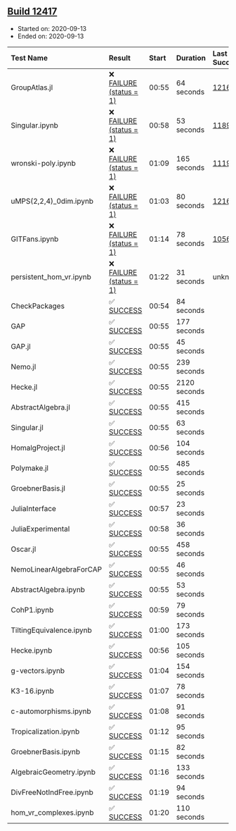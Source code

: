 ## [Build 12417](https://oscarci.mathematik.uni-kl.de/job/oscar/12417/)

* Started on: 2020-09-13
* Ended on: 2020-09-13

| Test Name    | Result | Start | Duration | Last Success | First Failure |
|:-------------|:-------|:------|:---------|:-------------|:--------------|
| GroupAtlas.jl | ❌ [FAILURE (status = 1)](https://oscarci.mathematik.uni-kl.de/job/oscar/12417/artifact/logs/build-12417/GroupAtlas.jl.log) | 00:55 | 64 seconds | [12167](https://oscarci.mathematik.uni-kl.de/job/oscar/12167/) | [12168](https://oscarci.mathematik.uni-kl.de/job/oscar/12168/) |
| Singular.ipynb | ❌ [FAILURE (status = 1)](https://oscarci.mathematik.uni-kl.de/job/oscar/12417/artifact/logs/build-12417/Singular.ipynb.log) | 00:58 | 53 seconds | [11893](https://oscarci.mathematik.uni-kl.de/job/oscar/11893/) | [11894](https://oscarci.mathematik.uni-kl.de/job/oscar/11894/) |
| wronski-poly.ipynb | ❌ [FAILURE (status = 1)](https://oscarci.mathematik.uni-kl.de/job/oscar/12417/artifact/logs/build-12417/wronski-poly.ipynb.log) | 01:09 | 165 seconds | [11192](https://oscarci.mathematik.uni-kl.de/job/oscar/11192/) | [11193](https://oscarci.mathematik.uni-kl.de/job/oscar/11193/) |
| uMPS(2,2,4)_0dim.ipynb | ❌ [FAILURE (status = 1)](https://oscarci.mathematik.uni-kl.de/job/oscar/12417/artifact/logs/build-12417/uMPS-2-2-4-_0dim.ipynb.log) | 01:03 | 80 seconds | [12167](https://oscarci.mathematik.uni-kl.de/job/oscar/12167/) | [12168](https://oscarci.mathematik.uni-kl.de/job/oscar/12168/) |
| GITFans.ipynb | ❌ [FAILURE (status = 1)](https://oscarci.mathematik.uni-kl.de/job/oscar/12417/artifact/logs/build-12417/GITFans.ipynb.log) | 01:14 | 78 seconds | [10566](https://oscarci.mathematik.uni-kl.de/job/oscar/10566/) | [10567](https://oscarci.mathematik.uni-kl.de/job/oscar/10567/) |
| persistent_hom_vr.ipynb | ❌ [FAILURE (status = 1)](https://oscarci.mathematik.uni-kl.de/job/oscar/12417/artifact/logs/build-12417/persistent_hom_vr.ipynb.log) | 01:22 | 31 seconds | unknown | unknown |
| CheckPackages | ✅ [SUCCESS](https://oscarci.mathematik.uni-kl.de/job/oscar/12417/artifact/logs/build-12417/CheckPackages.log) | 00:54 | 84 seconds |  |  |
| GAP | ✅ [SUCCESS](https://oscarci.mathematik.uni-kl.de/job/oscar/12417/artifact/logs/build-12417/GAP.log) | 00:55 | 177 seconds |  |  |
| GAP.jl | ✅ [SUCCESS](https://oscarci.mathematik.uni-kl.de/job/oscar/12417/artifact/logs/build-12417/GAP.jl.log) | 00:55 | 45 seconds |  |  |
| Nemo.jl | ✅ [SUCCESS](https://oscarci.mathematik.uni-kl.de/job/oscar/12417/artifact/logs/build-12417/Nemo.jl.log) | 00:55 | 239 seconds |  |  |
| Hecke.jl | ✅ [SUCCESS](https://oscarci.mathematik.uni-kl.de/job/oscar/12417/artifact/logs/build-12417/Hecke.jl.log) | 00:55 | 2120 seconds |  |  |
| AbstractAlgebra.jl | ✅ [SUCCESS](https://oscarci.mathematik.uni-kl.de/job/oscar/12417/artifact/logs/build-12417/AbstractAlgebra.jl.log) | 00:55 | 415 seconds |  |  |
| Singular.jl | ✅ [SUCCESS](https://oscarci.mathematik.uni-kl.de/job/oscar/12417/artifact/logs/build-12417/Singular.jl.log) | 00:55 | 63 seconds |  |  |
| HomalgProject.jl | ✅ [SUCCESS](https://oscarci.mathematik.uni-kl.de/job/oscar/12417/artifact/logs/build-12417/HomalgProject.jl.log) | 00:56 | 104 seconds |  |  |
| Polymake.jl | ✅ [SUCCESS](https://oscarci.mathematik.uni-kl.de/job/oscar/12417/artifact/logs/build-12417/Polymake.jl.log) | 00:55 | 485 seconds |  |  |
| GroebnerBasis.jl | ✅ [SUCCESS](https://oscarci.mathematik.uni-kl.de/job/oscar/12417/artifact/logs/build-12417/GroebnerBasis.jl.log) | 00:55 | 25 seconds |  |  |
| JuliaInterface | ✅ [SUCCESS](https://oscarci.mathematik.uni-kl.de/job/oscar/12417/artifact/logs/build-12417/JuliaInterface.log) | 00:57 | 23 seconds |  |  |
| JuliaExperimental | ✅ [SUCCESS](https://oscarci.mathematik.uni-kl.de/job/oscar/12417/artifact/logs/build-12417/JuliaExperimental.log) | 00:58 | 36 seconds |  |  |
| Oscar.jl | ✅ [SUCCESS](https://oscarci.mathematik.uni-kl.de/job/oscar/12417/artifact/logs/build-12417/Oscar.jl.log) | 00:55 | 458 seconds |  |  |
| NemoLinearAlgebraForCAP | ✅ [SUCCESS](https://oscarci.mathematik.uni-kl.de/job/oscar/12417/artifact/logs/build-12417/NemoLinearAlgebraForCAP.log) | 00:55 | 46 seconds |  |  |
| AbstractAlgebra.ipynb | ✅ [SUCCESS](https://oscarci.mathematik.uni-kl.de/job/oscar/12417/artifact/logs/build-12417/AbstractAlgebra.ipynb.log) | 00:55 | 53 seconds |  |  |
| CohP1.ipynb | ✅ [SUCCESS](https://oscarci.mathematik.uni-kl.de/job/oscar/12417/artifact/logs/build-12417/CohP1.ipynb.log) | 00:59 | 79 seconds |  |  |
| TiltingEquivalence.ipynb | ✅ [SUCCESS](https://oscarci.mathematik.uni-kl.de/job/oscar/12417/artifact/logs/build-12417/TiltingEquivalence.ipynb.log) | 01:00 | 173 seconds |  |  |
| Hecke.ipynb | ✅ [SUCCESS](https://oscarci.mathematik.uni-kl.de/job/oscar/12417/artifact/logs/build-12417/Hecke.ipynb.log) | 00:56 | 105 seconds |  |  |
| g-vectors.ipynb | ✅ [SUCCESS](https://oscarci.mathematik.uni-kl.de/job/oscar/12417/artifact/logs/build-12417/g-vectors.ipynb.log) | 01:04 | 154 seconds |  |  |
| K3-16.ipynb | ✅ [SUCCESS](https://oscarci.mathematik.uni-kl.de/job/oscar/12417/artifact/logs/build-12417/K3-16.ipynb.log) | 01:07 | 78 seconds |  |  |
| c-automorphisms.ipynb | ✅ [SUCCESS](https://oscarci.mathematik.uni-kl.de/job/oscar/12417/artifact/logs/build-12417/c-automorphisms.ipynb.log) | 01:08 | 91 seconds |  |  |
| Tropicalization.ipynb | ✅ [SUCCESS](https://oscarci.mathematik.uni-kl.de/job/oscar/12417/artifact/logs/build-12417/Tropicalization.ipynb.log) | 01:12 | 95 seconds |  |  |
| GroebnerBasis.ipynb | ✅ [SUCCESS](https://oscarci.mathematik.uni-kl.de/job/oscar/12417/artifact/logs/build-12417/GroebnerBasis.ipynb.log) | 01:15 | 82 seconds |  |  |
| AlgebraicGeometry.ipynb | ✅ [SUCCESS](https://oscarci.mathematik.uni-kl.de/job/oscar/12417/artifact/logs/build-12417/AlgebraicGeometry.ipynb.log) | 01:16 | 133 seconds |  |  |
| DivFreeNotIndFree.ipynb | ✅ [SUCCESS](https://oscarci.mathematik.uni-kl.de/job/oscar/12417/artifact/logs/build-12417/DivFreeNotIndFree.ipynb.log) | 01:19 | 94 seconds |  |  |
| hom_vr_complexes.ipynb | ✅ [SUCCESS](https://oscarci.mathematik.uni-kl.de/job/oscar/12417/artifact/logs/build-12417/hom_vr_complexes.ipynb.log) | 01:20 | 110 seconds |  |  |
